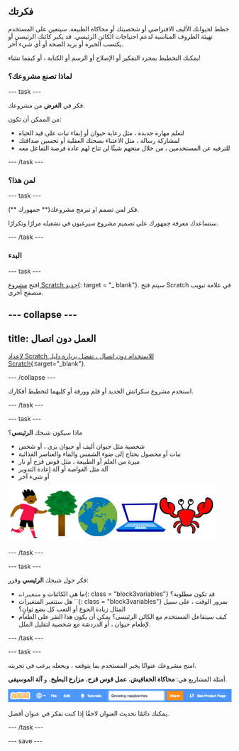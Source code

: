 ## فكرتك

خطط لحيوانك الأليف الافتراضي أو شخصيتك أو محاكاة الطبيعة. سيتعين على المستخدم تهيئة الظروف المناسبة لدعم احتياجات الكائن الرئيسي. قد يكبر كائنك الرئيسي أو يكتسب الخبرة أو يزيد الصحة أو أي شيء آخر.

يمكنك التخطيط بمجرد التفكير أو الإصلاح أو الرسم أو الكتابة ، أو كيفما تشاء!

### لماذا تصنع مشروعك؟

--- task ---

فكر في **الغرض** من مشروعك.

من الممكن أن تكون:
- لتعلم مهارة جديدة ، مثل رعاية حيوان أو إبقاء نبات على قيد الحياة
- لمشاركة رسالة ، مثل الاعتناء بصحتك العقلية أو تحسين صداقتك
- للترفيه عن المستخدمين ، من خلال منحهم شيئًا لن تتاح لهم عادة فرصة التفاعل معه

--- /task ---

### لمن هذا؟

--- task ---

فكر لمن تصمم او تبرمج مشروعك(** جمهورك **).

ستساعدك معرفة جمهورك على تصميم مشروع سيرغبون في تشغيله مرارًا وتكرارًا.

--- /task ---

### البدء

--- task ---

افتح [مشروع Scratch جديد](http://rpf.io/scratch-new){: target = "_ blank"}. سيتم فتح Scratch في علامة تبويب متصفح أخرى.

--- collapse ---
---
title: العمل دون اتصال
---

[لإعداد Scratch للاستخدام دون اتصال ، تفضل بزيارة دليل Scratch](https://learning-admin.raspberrypi.org/ar-SA/projects/getting-started-scratch/1){:target="_blank"}.

--- /collapse ---

استخدم مشروع سكراتش الجديد أو قلم وورقة أو كليهما لتخطيط أفكارك.

--- /task ---

--- task ---

ماذا سيكون شبحك **الرئيسي**؟
+ شخصية مثل حيوان أليف أو حيوان بري ، أو شخص
+ نبات أو محصول يحتاج إلى ضوء الشمس والماء والعناصر الغذائية
+ ميزة من العلم أو الطبيعة ، مثل قوس قزح أو نار
+ آلة مثل الغواصة أو آلة إعادة التدوير
+ أو شيء آخر

![بعض الأمثلة على العفاريت التي يمكن استخدامها ؛ سلطعون ، شجرة ، العالم ، كمبيوتر محمول.](images/sprite-examples.png)

--- /task ---

--- task ---

فكر حول شبحك **الرئيسي** وقرر:

+ ما هي الكائنات و `متغيرات`{: class = "block3variables"} قد تكون مطلوبة؟
+ هل ستتغير المتغيرات ``{: class = "block3variables"} بمرور الوقت ، على سبيل المثال زيادة الجوع أو التعب كل بضع ثوانٍ؟
+ كيف سيتفاعل المستخدم مع الكائن الرئيسي؟ يمكن أن يكون هذا النقر على الطعام لإطعام حيوان ، أو الدردشة مع شخصية لتقليل الملل.

--- /task ---

--- task ---

امنح مشروعك عنوانًا يخبر المستخدم بما يتوقعه ، ويجعله يرغب في تجربته.

أمثلة المشاريع هي: **محاكاة الخفافيش**، **عمل قوس قزح**، **مزارع البطيخ**، و **آلة الموسيقى**.

![تم ملء شريط قائمة Scratch بعنوان اسم المشروع.](images/project-name.png)

يمكنك دائمًا تحديث العنوان لاحقًا إذا كنت تفكر في عنوان أفضل.

--- /task ---

--- save ---
